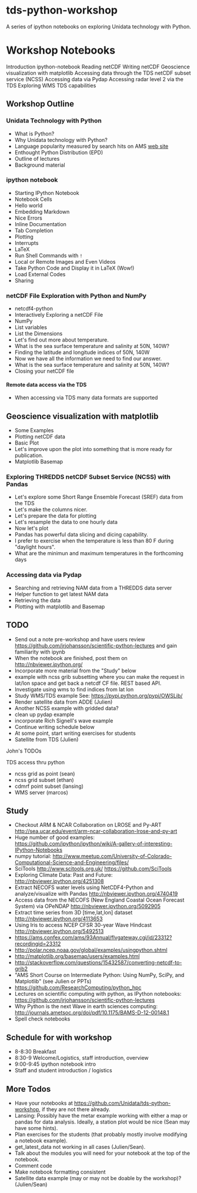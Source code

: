 tds-python-workshop
===================

A series of ipython notebooks on exploring Unidata technology with Python.

# Workshop Notebooks

Introduction
ipython-notebook
Reading netCDF
Writing netCDF
Geoscience visualization with matplotlib
Accessing data through the TDS netCDF subset service (NCSS)
Accessing data via Pydap
Accessing radar level 2 via the TDS
Exploring WMS TDS capabilities 

## Workshop Outline

### Unidata Technology with Python
- What is Python?
- Why Unidata technology with Python?
- Language popularity measured by search hits on AMS [web site](https://ams.confex.com/ams/93Annual/webprogram/start.html#srch=words%7Cjava%7Cmethod%7Cand%7Cpge%7C2)
- Enthought Python Distribution (EPD)
- Outline of lectures
- Background material

### ipython notebook
- Starting IPython Notebook
- Notebook Cells
- Hello world
- Embedding Markdown
- Nice Errors
- Inline Documentation
- Tab Completion
- Plotting
- Interrupts
- LaTeX 
- Run Shell Commands with `!`
- Local or Remote Images and Even Videos
- Take Python Code and Display it in LaTeX (Wow!)
- Load External Codes
- Sharing

### netCDF File Exploration with Python and NumPy
- netcdf4-python
- Interactively Exploring a netCDF File
- NumPy
- List variables
- List the Dimensions
- Let's find out more about temperature.
- What is the sea surface temperature and salinity at 50N, 140W?
- Finding the latitude and longitude indices of 50N, 140W
- Now we have all the information we need to find our answer.
- What is the sea surface temperature and salinity at 50N, 140W?
- Closing your netCDF file
#### Remote data access via the TDS
- When accessing via TDS many data formats are supported

## Geoscience visualization with matplotlib ##
- Some Examples
- Plotting netCDF data
- Basic Plot
- Let's improve upon the plot into something that is more ready for publication.
- Matplotlib Basemap

### Exploring THREDDS netCDF Subset Service (NCSS) with Pandas
- Let's explore some Short Range Ensemble Forecast (SREF) data from the TDS
- Let's make the columns nicer.
- Let's prepare the data for plotting
- Let's resample the data to one hourly data
- Now let's plot
- Pandas has powerful data slicing and dicing capability.
- I prefer to exercise when the temperature is less than 80 F during "daylight hours". 
- What are the minimun and maximum temperatures in the forthcoming days

### Accessing data via Pydap
- Searching and retrieving NAM data from a THREDDS data server
- Helper function to get latest NAM data
- Retrieving the data
- Plotting with matplotlib and Basemap

## TODO

- Send out a note pre-workshop and have users review https://github.com/jrjohansson/scientific-python-lectures and gain familiarity with ipynb
- When the notebook are finished, post them on http://nbviewer.ipython.org/
- Incorporate more material from the "Study" below
- example with ncss grib subsetting where you can make the request in lat/lon space and get back a netcdf CF file. REST based API.
- Investigate using wms to find indices from lat lon
- Study WMS/TDS example See: https://pypi.python.org/pypi/OWSLib/
- Render satellite data from ADDE (Julien)
- Another NCSS example with gridded data?
- clean up pydap example
- incorporate Rich Signell's wave example
- Continue writing schedule below
- At some point, start writing exercises for students
- Satellite from TDS (Julien)

John's TODOs

TDS access thru python

- ncss grid as point (sean)
- ncss grid subset (ethan)
- cdmrf point subset (lansing)
- WMS server (marcos)

## Study

- Checkout ARM & NCAR Collaboration on LROSE and Py-ART <http://sea.ucar.edu/event/arm-ncar-collaboration-lrose-and-py-art>
- Huge number of good examples: <https://github.com/ipython/ipython/wiki/A-gallery-of-interesting-IPython-Notebooks>
- numpy tutorial: <http://www.meetup.com/University-of-Colorado-Computational-Science-and-Engineering/files/>
- SciTools <http://www.scitools.org.uk/> <https://github.com/SciTools>
- Exploring Climate Data: Past and Future: http://nbviewer.ipython.org/4251308
- Extract NECOFS water levels using NetCDF4-Python and analyze/visualize with Pandas http://nbviewer.ipython.org/4740419
- Access data from the NECOFS (New England Coastal Ocean Forecast System) via OPeNDAP http://nbviewer.ipython.org/5092905
- Extract time series from 3D [time,lat,lon] dataset http://nbviewer.ipython.org/4113653
- Using Iris to access NCEP CFSR 30-year Wave Hindcast http://nbviewer.ipython.org/5492513
- https://ams.confex.com/ams/93Annual/flvgateway.cgi/id/23312?recordingid=23312
- http://polar.ncep.noaa.gov/global/examples/usingpython.shtml
- http://matplotlib.org/basemap/users/examples.html
- http://stackoverflow.com/questions/15432587/converting-netcdf-to-grib2
- "AMS Short Course on Intermediate Python: Using NumPy, SciPy, and Matplotlib" (see Julien or PPTs)
- https://github.com/ResearchComputing/python_hpc
- Lectures on scientific computing with python, as IPython notebooks: https://github.com/jrjohansson/scientific-python-lectures
- Why Python is the next Wave in earth sciences computing: http://journals.ametsoc.org/doi/pdf/10.1175/BAMS-D-12-00148.1
- Spell check notebooks

## Schedule for with workshop 

- 8-8:30 Breakfast
- 8:30-9 Welcome/Logistics, staff introduction, overview
- 9:00-9:45 ipython notebook intro
- Staff and student introduction / logistics

## More Todos

- Have your notebooks at https://github.com/Unidata/tds-python-workshop, if they are not there already.
- Lansing: Possibly have the metar example working with either a map or pandas for data analysis. Ideally, a station plot would be nice (Sean may have some hints).
- Plan exercises for the students (that probably mostly involve modifying a notebook example).
- get_latest_data not working in all cases (Julien/Sean).
- Talk about the modules you will need for your notebook at the top of the notebook.
- Comment code
- Make notebook formatting consistent
- Satellite data example (may or may not be doable by the workshop)? (Julien/Sean) 

